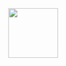 <div id="header" align="center">
  <img src="https://em-content.zobj.net/thumbs/160/apple/285/man-technologist_1f468-200d-1f4bb.png" width="100"/>
  <img src="https://komarev.com/ghpvc/?username=onlyonevovan&style=flat-square&color=blue" alt=""/>
</div>

